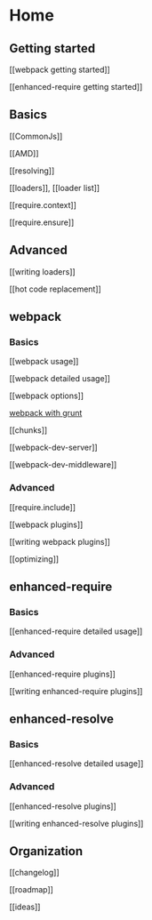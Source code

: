 # Home

## Getting started

[[webpack getting started]]

[[enhanced-require getting started]]

## Basics

[[CommonJs]]

[[AMD]]

[[resolving]]

[[loaders]],
[[loader list]]

[[require.context]]

[[require.ensure]]

## Advanced

[[writing loaders]]

[[hot code replacement]]

## webpack

### Basics

[[webpack usage]]

[[webpack detailed usage]]

[[webpack options]]

[webpack with grunt](https://github.com/webpack/grunt-webpack)

[[chunks]]

[[webpack-dev-server]]

[[webpack-dev-middleware]]

### Advanced

[[require.include]]

[[webpack plugins]]

[[writing webpack plugins]]

[[optimizing]]

## enhanced-require

### Basics

[[enhanced-require detailed usage]]

### Advanced

[[enhanced-require plugins]]

[[writing enhanced-require plugins]]

## enhanced-resolve

### Basics

[[enhanced-resolve detailed usage]]

### Advanced

[[enhanced-resolve plugins]]

[[writing enhanced-resolve plugins]]

## Organization

[[changelog]]

[[roadmap]]

[[ideas]]